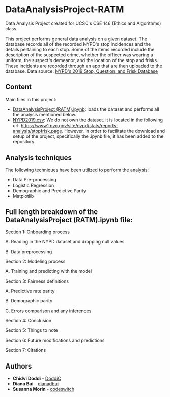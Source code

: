# DataAnalysisProject-RATM
Data Analysis Project created for UCSC's CSE 146 (Ethics and Algorithms) class.

This project performs general data analysis on a given dataset. The database records all of the recorded NYPD's stop incidences and the details pertaining to each stop. Some of the items recorded include the description of the suspected crime, whether the officer was wearing a uniform, the suspect's demeanor, and the location of the stop and frisks. These incidents are recorded through an app that are then uploaded to the database. Data source: [NYPD's 2019 Stop, Question, and Frisk Database](https://www1.nyc.gov/site/nypd/stats/reports-analysis/stopfrisk.page) 

## Content
Main files in this project:
* [DataAnalysisProject (RATM).ipynb](https://github.com/DoddiC/DataAnalysisProject-RATM/blob/master/DataAnalysisProject%20(RATM).ipynb): loads the dataset and performs all the analysis mentioned below.
* [NYPD2019.csv](https://github.com/DoddiC/DataAnalysisProject-RATM/blob/master/NYPD2019.csv):  We do not own the dataset. It is located in the following url: https://www1.nyc.gov/site/nypd/stats/reports-analysis/stopfrisk.page. However, in order to facilitate the download and setup of the project, specifically the .ipynb file, it has been added to the repository.

## Analysis techniques
The following techniques have been utilized to perform the analysis:
* Data Pre-processing
* Logistic Regression
* Demographic and Predictive Parity
* Matplotlib

## Full length breakdown of the DataAnalysisProject (RATM).ipynb file:
Section 1: Onboarding process

A. Reading in the NYPD dataset and dropping null values

B. Data preprocessing

Section 2: Modeling process

A. Training and predicting with the model

Section 3: Fairness definitions

A. Predictive rate parity

B. Demographic parity

C. Errors comparison and any inferences

Section 4: Conclusion

Section 5: Things to note

Section 6: Future modifications and predictions

Section 7: Citations


## Authors
* **Chidvi Doddi** - [DoddiC](https://github.com/DoddiC)
* **Diana Bui** - [dianadbui](https://github.com/dianadbui)
* **Susanna Morin** - [codeswitch](https://github.com/codeswitch)

